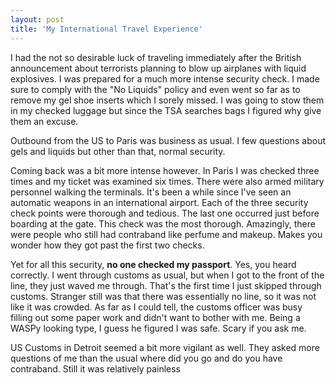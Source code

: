 ```yaml
---
layout: post  
title: 'My International Travel Experience'
---
```

I had the not so desirable luck of traveling immediately after the British announcement about terrorists planning to blow up airplanes with liquid explosives. I was prepared for a much more intense security check. I made sure to comply with the "No Liquids" policy and even went so far as to remove my gel shoe inserts which I sorely missed. I was going to stow them in my checked luggage but since the TSA searches bags I figured why give them an excuse.

Outbound from the US to Paris was business as usual. I few questions about gels and liquids but other than that, normal security.

Coming back was a bit more intense however. In Paris I was checked three times and my ticket was examined six times. There were also armed military personnel walking the terminals. It's been a while since I've seen an automatic weapons in an international airport. Each of the three security check points were thorough and tedious. The last one occurred just before boarding at the gate. This check was the most thorough. Amazingly, there were people who still had contraband like perfume and makeup. Makes you wonder how they got past the first two checks.

Yet for all this security, **no one checked my passport**. Yes, you heard correctly. I went through customs as usual, but when I got to the front of the line, they just waved me through. That's the first time I just skipped through customs. Stranger still was that there was essentially no line, so it was not like it was crowded. As far as I could tell, the customs officer was busy filling out some paper work and didn't want to bother with me. Being a WASPy looking type, I guess he figured I was safe. Scary if you ask me.

US Customs in Detroit seemed a bit more vigilant as well. They asked more questions of me than the usual where did you go and do you have contraband. Still it was relatively painless

